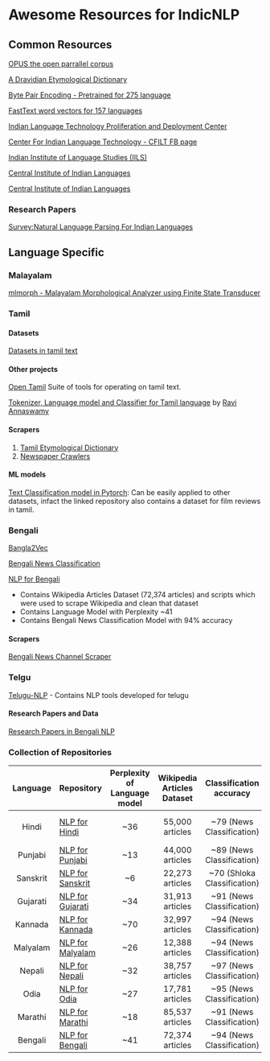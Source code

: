 # Awesome Resources for IndicNLP

## Common Resources
[OPUS the open parrallel corpus](http://opus.nlpl.eu/OpenSubtitles-v2018.php)

[A Dravidian Etymological Dictionary](https://dsalsrv04.uchicago.edu/cgi-bin/app/burrow_query.py?page=1)

[Byte Pair Encoding - Pretrained for 275 language](https://nlp.h-its.org/bpemb/)

[FastText word vectors for 157 languages](https://fasttext.cc/docs/en/crawl-vectors.html)

[Indian Language Technology Proliferation and Deployment Center](http://www.tdil-dc.in)

[Center For Indian Language Technology - CFILT FB page](https://www.facebook.com/cfiltindia/posts/indic-nlp-library-now-has-a-home-page-httpanoopkunchukuttangithubioindic_nlp_lib/494616084032490/)

[Indian Institute of Language Studies (IILS)](http://koausa.org/iils/)

[Central Institute of Indian Languages](https://www.ciil.org/Default.aspx)

[Central Institute of Indian Languages](http://ldcil.org)

### Research Papers
[Survey:Natural Language Parsing For Indian Languages](https://arxiv.org/pdf/1501.07005.pdf)

## Language Specific

### Malayalam
[mlmorph - Malayalam Morphological Analyzer using Finite State Transducer](https://gitlab.com/smc/mlmorph)

### Tamil
#### Datasets
[Datasets in tamil text](https://github.com/vanangamudi/tharavukkanam)

#### Other projects
[Open Tamil](https://github.com/Ezhil-Language-Foundation/open-tamil) Suite of tools for operating on tamil text.

[Tokenizer, Language model and Classifier for Tamil language](https://github.com/ravi-annaswamy/tamil_lm_spm_fai) by [Ravi Annaswamy](https://github.com/ravi-annaswamy)
#### Scrapers
1. [Tamil Etymological Dictionary](https://github.com/vanangamudi/tamilvu-etymdict-scraper)
2. [Newspaper Crawlers](https://github.com/vanangamudi/newspaper-crawler-scripts)

#### ML models
[Text Classification model in Pytorch](https://github.com/vanangamudi/tamil-news-classification): Can be easily applied to other datasets, infact the linked repository also contains a dataset for film reviews in tamil.

### Bengali

[Bangla2Vec](https://github.com/soham96/Bangla2Vec)

[Bengali News Classification](https://github.com/soham96/Bengali_news_classifier)

[NLP for Bengali](https://github.com/goru001/nlp-for-bengali)
* Contains Wikipedia Articles Dataset (72,374 articles) and scripts which were used to scrape Wikipedia and clean that dataset
* Contains Language Model with Perplexity ~41
* Contains Bengali News Classification Model with 94% accuracy

#### Scrapers
[Bengali News Channel Scraper](https://github.com/soham96/bengali_news_crawler)


### Telgu  

[Telugu-NLP](https://github.com/AnushaMotamarri/Telugu-NLP)  - Contains NLP tools developed for telugu

  
#### Research Papers and Data

[Research Papers in Bengali NLP](http://www.tdil-dc.in/index.php?option=com_download&task=fsearch&lang=en&limitstart=45&limit=5)

### Collection of Repositories

| Language | Repository                                                      | Perplexity of Language model | Wikipedia Articles Dataset |   Classification accuracy   |     Classification Kappa score    |
|:--------:|-----------------------------------------------------------------|:----------------------------:|:--------------------------:|:---------------------------:|:---------------------------------:|
|   Hindi  | [NLP for Hindi](https://github.com/goru001/nlp-for-hindi)       |              ~36             |       55,000 articles      |  ~79 (News Classification)  | ~30 (Movie Review Classification) |
|  Punjabi | [NLP for Punjabi](https://github.com/goru001/nlp-for-punjabi)   |              ~13             |       44,000 articles      | ~89 (News Classification)   |     ~60 (News Classification)     |
| Sanskrit | [NLP for Sanskrit](https://github.com/goru001/nlp-for-sanskrit) |              ~6              |       22,273 articles      | ~70 (Shloka Classification) |    ~56 (Shloka Classification)    |
| Gujarati | [NLP for Gujarati](https://github.com/goru001/nlp-for-gujarati) |              ~34             |       31,913 articles      |  ~91 (News Classification)  |     ~85 (News Classification)     |
|  Kannada | [NLP for Kannada](https://github.com/goru001/nlp-for-kannada)   |              ~70             |       32,997 articles      |  ~94 (News Classification)  |     ~90 (News Classification)     |
| Malyalam | [NLP for Malyalam](https://github.com/goru001/nlp-for-malyalam) |              ~26             |       12,388 articles      |  ~94 (News Classification)  |     ~91 (News Classification)     |
|  Nepali  | [NLP for Nepali](https://github.com/goru001/nlp-for-nepali)     |              ~32             |       38,757 articles      |  ~97 (News Classification)  |     ~96 (News Classification)     |
|   Odia   | [NLP for Odia](https://github.com/goru001/nlp-for-odia)         |              ~27             |       17,781 articles      |  ~95 (News Classification)  |     ~92 (News Classification)     |
|  Marathi | [NLP for Marathi](https://github.com/goru001/nlp-for-marathi)   |              ~18             |       85,537 articles      |  ~91 (News Classification)  |     ~84 (News Classification)     |
|  Bengali | [NLP for Bengali](https://github.com/goru001/nlp-for-bengali)   |              ~41             |       72,374 articles      |  ~94 (News Classification)  |     ~92 (News Classification)     |
